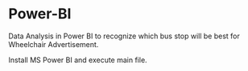 # Power-BI
Data Analysis in Power BI to recognize which bus stop will be best for Wheelchair Advertisement.

Install MS Power BI and execute main file.
